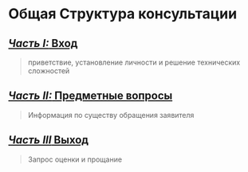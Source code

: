 
  
  
# Общая Структура консультации  
## [*Часть I:* Вход](./%D0%A3%D0%BD%D0%B8%D0%B2%D0%B5%D1%80%D1%81%D0%B0%D0%BB%D1%8C%D0%BD%D1%8B%D0%B5/%D0%92%D1%85%D0%BE%D0%B4.md#)  
> приветствие, установление личности и решение технических сложностей  
## [*Часть II:* Предметные вопросы](./%D0%9F%D1%80%D0%B5%D0%B4%D0%BC%D0%B5%D1%82%D0%BD%D1%8B%D0%B5/%D0%9F%D1%80%D0%B5%D0%B4%D0%BC%D0%B5%D1%82%D0%BD%D1%8B%D0%B5.md#)  
> Информация по существу обращения заявителя  
## [*Часть III* Выход](./%D0%A3%D0%BD%D0%B8%D0%B2%D0%B5%D1%80%D1%81%D0%B0%D0%BB%D1%8C%D0%BD%D1%8B%D0%B5/%D0%92%D1%8B%D1%85%D0%BE%D0%B4.md#)  
> Запрос оценки и прощание  

